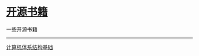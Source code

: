 # [开源书籍](https://github.com/leigaoxing/gitblog/issues/12)

一些开源书籍

---

[计算机体系结构基础](https://foxsen.github.io/archbase/index.html)